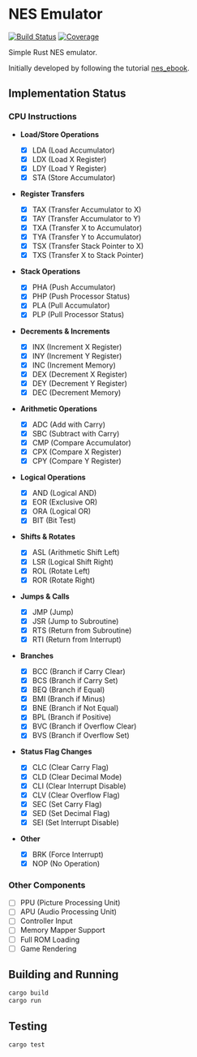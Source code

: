 # NES Emulator

[![Build Status](https://dreadster3.github.io/nes_emulator/badges/build-status.svg)](https://github.com/dreadster3/nes_emulator/actions)
[![Coverage](https://dreadster3.github.io/nes_emulator/badges/plastic.svg)](https://dreadster3.github.io/nes_emulator/)

Simple Rust NES emulator.

Initially developed by following the tutorial [nes_ebook](https://bugzmanov.github.io/nes_ebook/).

## Implementation Status

### CPU Instructions

- **Load/Store Operations**

  - [x] LDA (Load Accumulator)
  - [x] LDX (Load X Register)
  - [x] LDY (Load Y Register)
  - [x] STA (Store Accumulator)

- **Register Transfers**

  - [x] TAX (Transfer Accumulator to X)
  - [x] TAY (Transfer Accumulator to Y)
  - [x] TXA (Transfer X to Accumulator)
  - [x] TYA (Transfer Y to Accumulator)
  - [x] TSX (Transfer Stack Pointer to X)
  - [x] TXS (Transfer X to Stack Pointer)

- **Stack Operations**

  - [x] PHA (Push Accumulator)
  - [x] PHP (Push Processor Status)
  - [x] PLA (Pull Accumulator)
  - [x] PLP (Pull Processor Status)

- **Decrements & Increments**

  - [x] INX (Increment X Register)
  - [x] INY (Increment Y Register)
  - [x] INC (Increment Memory)
  - [x] DEX (Decrement X Register)
  - [x] DEY (Decrement Y Register)
  - [x] DEC (Decrement Memory)

- **Arithmetic Operations**

  - [x] ADC (Add with Carry)
  - [x] SBC (Subtract with Carry)
  - [x] CMP (Compare Accumulator)
  - [x] CPX (Compare X Register)
  - [x] CPY (Compare Y Register)

- **Logical Operations**

  - [x] AND (Logical AND)
  - [x] EOR (Exclusive OR)
  - [x] ORA (Logical OR)
  - [x] BIT (Bit Test)

- **Shifts & Rotates**

  - [x] ASL (Arithmetic Shift Left)
  - [x] LSR (Logical Shift Right)
  - [x] ROL (Rotate Left)
  - [x] ROR (Rotate Right)

- **Jumps & Calls**

  - [x] JMP (Jump)
  - [x] JSR (Jump to Subroutine)
  - [x] RTS (Return from Subroutine)
  - [x] RTI (Return from Interrupt)

- **Branches**

  - [x] BCC (Branch if Carry Clear)
  - [x] BCS (Branch if Carry Set)
  - [x] BEQ (Branch if Equal)
  - [x] BMI (Branch if Minus)
  - [x] BNE (Branch if Not Equal)
  - [x] BPL (Branch if Positive)
  - [x] BVC (Branch if Overflow Clear)
  - [x] BVS (Branch if Overflow Set)

- **Status Flag Changes**

  - [x] CLC (Clear Carry Flag)
  - [x] CLD (Clear Decimal Mode)
  - [x] CLI (Clear Interrupt Disable)
  - [x] CLV (Clear Overflow Flag)
  - [x] SEC (Set Carry Flag)
  - [x] SED (Set Decimal Flag)
  - [x] SEI (Set Interrupt Disable)

- **Other**
  - [x] BRK (Force Interrupt)
  - [x] NOP (No Operation)

### Other Components

- [ ] PPU (Picture Processing Unit)
- [ ] APU (Audio Processing Unit)
- [ ] Controller Input
- [ ] Memory Mapper Support
- [ ] Full ROM Loading
- [ ] Game Rendering

## Building and Running

```bash
cargo build
cargo run
```

## Testing

```bash
cargo test
```

